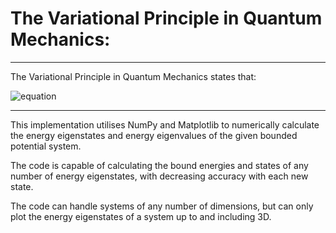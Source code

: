 # The Variational Principle in Quantum Mechanics:
---
The Variational Principle in Quantum Mechanics states that:

![equation](https://latex.codecogs.com/svg.latex?<\psi&space;|&space;\hat{H}&space;|&space;\psi>&space;=&space;E&space;=&space;\frac{\int_{-\infty}^{\infty}\psi^*&space;\hat{H}&space;\psi&space;d\bar{r}}{\int_{-\infty}^{\infty}\psi^*&space;\psi&space;d\bar{r}}&space;\ge&space;E_0)

---

This implementation utilises NumPy and Matplotlib to numerically calculate the energy eigenstates and energy eigenvalues of the given bounded potential system.

The code is capable of calculating the bound energies and states of any number of energy eigenstates, with decreasing accuracy with each new state.

The code can handle systems of any number of dimensions, but can only plot the energy eigenstates of a system up to and including 3D.
